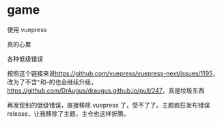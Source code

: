 # game

使用 vuepress

真的心累

各种低级错误

按照这个链接来说<https://github.com/vuepress/vuepress-next/issues/1195>，改为了不含`^`和`~`的也会继续升级，<https://github.com/DrAugus/draugus.github.io/pull/247>，真是垃圾东西

再发现别的低级错误，直接移除 vuepress 了，受不了了。主题疯狂发布错误 release，让我移除了主题，主仓也这样折腾。
